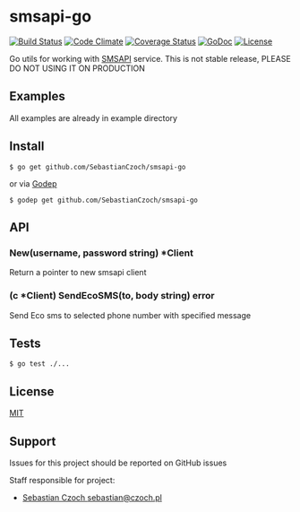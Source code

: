 # smsapi-go
[![Build Status](https://travis-ci.org/SebastianCzoch/smsapi-go.svg?branch=master)](https://travis-ci.org/SebastianCzoch/smsapi-go) [![Code Climate](https://codeclimate.com/github/SebastianCzoch/smsapi-go/badges/gpa.svg)](https://codeclimate.com/github/SebastianCzoch/smsapi-go) [![Coverage Status](https://coveralls.io/repos/SebastianCzoch/smsapi-go/badge.svg?branch=master&service=github)](https://coveralls.io/github/SebastianCzoch/smsapi-go?branch=master)  [![GoDoc](https://godoc.org/github.com/SebastianCzoch/smsapi-go?status.svg)](https://godoc.org/github.com/SebastianCzoch/smsapi-go)  [![License](https://img.shields.io/badge/licence-MIT-green.svg)](./LICENSE)



Go utils for working with [SMSAPI](http://www.smsapi.pl/) service. This is not stable release, PLEASE DO NOT USING IT ON PRODUCTION

## Examples
All examples are already in example directory

## Install

```
$ go get github.com/SebastianCzoch/smsapi-go
````

or via [Godep](https://github.com/tools/godep)
```
$ godep get github.com/SebastianCzoch/smsapi-go
```


## API

### New(username, password string) *Client
Return a pointer to new smsapi client

### (c *Client) SendEcoSMS(to, body string) error
Send Eco sms to selected phone number with specified message

## Tests

```
$ go test ./...
````

## License

[MIT](./LICENSE)

## Support

Issues for this project should be reported on GitHub issues

Staff responsible for project:

* [Sebastian Czoch <sebastian@czoch.pl>](sebastian@czoch.pl)
